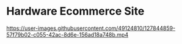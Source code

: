 # Hardware Ecommerce Site
 
https://user-images.githubusercontent.com/49124810/127844859-57f79b02-c055-42ac-8d6e-156ad18a748b.mp4
